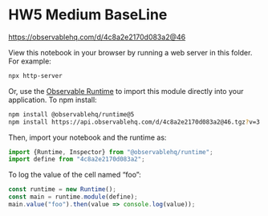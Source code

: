 # HW5 Medium BaseLine

https://observablehq.com/d/4c8a2e2170d083a2@46

View this notebook in your browser by running a web server in this folder. For
example:

~~~sh
npx http-server
~~~

Or, use the [Observable Runtime](https://github.com/observablehq/runtime) to
import this module directly into your application. To npm install:

~~~sh
npm install @observablehq/runtime@5
npm install https://api.observablehq.com/d/4c8a2e2170d083a2@46.tgz?v=3
~~~

Then, import your notebook and the runtime as:

~~~js
import {Runtime, Inspector} from "@observablehq/runtime";
import define from "4c8a2e2170d083a2";
~~~

To log the value of the cell named “foo”:

~~~js
const runtime = new Runtime();
const main = runtime.module(define);
main.value("foo").then(value => console.log(value));
~~~
